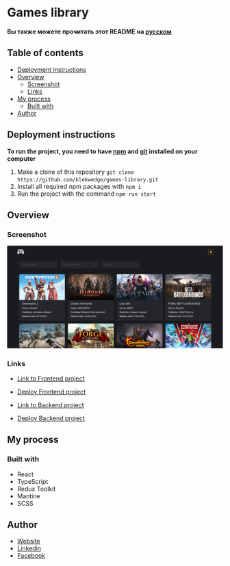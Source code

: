 # Games library

**Вы также можете прочитать этот README на [русском](https://github.com/klekwedge/games-library/blob/main/README.md)**

## Table of contents

- [Deployment instructions](#deployment-instructions)
- [Overview](#overview)
  - [Screenshot](#screenshot)
  - [Links](#links)
- [My process](#my-process)
  - [Built with](#built-with)
- [Author](#author)

## Deployment instructions

**To run the project, you need to have [npm](https://nodejs.org/en/) and [git](https://git-scm.com/downloads) installed on your computer**

1. Make a clone of this repository ```git clone https://github.com/klekwedge/games-library.git```
2. Install all required npm packages with ```npm i```
3. Run the project with the command ```npm run start```

## Overview

### Screenshot

![Main screen](./preview/screenshot.png)

### Links

- [Link to Frontend project](https://github.com/klekwedge/games-library)
- [Deploy Frontend project](https://klekwedge-games-library.vercel.app/)

- [Link to Backend project](https://github.com/klekwedge/games-library-backend)
- [Deploy Backend project](https://klekwedge-games-library-backend.onrender.com/games)

## My process

### Built with

- React
- TypeScript
- Redux Toolkit
- Mantine
- SCSS


## Author

- [Website](https://klekwedge-cv.vercel.app/)
- [Linkedin](https://www.linkedin.com/in/klekwedge/)
- [Facebook](https://www.facebook.com/klekwedge)

